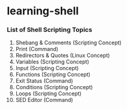 # learning-shell
### List of Shell Scripting Topics

1. Shebang & Comments     (Scripting Concept)
2. Print                  (Command) 
3. Redirectors & Quotes   (Linux Concept)
4. Variables              (Scripting Concept)
5. Input                  (Scripting Concept)
6. Functions              (Scripting Concept)
7. Exit Status            (Command)
8. Conditions             (Scripting Concept) 
9. Loops                  (Scripting Concept)
10. SED Editor            (Command)

## 